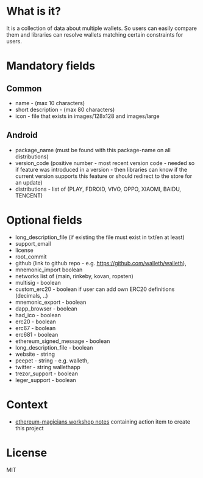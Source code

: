 # What is it?

It is a collection of data about multiple wallets. So users can easily compare them and libraries can resolve wallets matching certain constraints for users.

# Mandatory fields
## Common

 * name - (max 10 characters)
 * short description - (max 80 characters)
 * icon - file that exists in images/128x128 and images/large

## Android

 * package_name (must be found with this package-name on all distributions)
 * version_code (positive number - most recent version code - needed so if feature was introduced in a version - then libraries can know if the current version supports this feature or should redirect to the store for an update)
 * distributions - list of (PLAY, FDROID, VIVO, OPPO, XIAOMI, BAIDU, TENCENT)

# Optional fields

 * long_description_file (if existing the file must exist in txt/en at least)
 * support_email
 * license
 * root_commit
 * github (link to github repo - e.g. https://github.com/walleth/walleth),
 * mnemonic_import boolean
 * networks list of (main, rinkeby, kovan, ropsten)
 * multisig - boolean
 * custom_erc20 - boolean if user can add own ERC20 definitions (decimals, ..)
 * mnemonic_export - boolean
 * dapp_browser - boolean
 * had_ico - boolean
 * erc20 - boolean
 * erc67 - boolean
 * erc681 - boolean
 * ethereum_signed_message - boolean
 * long_description_file - boolean
 * website - string
 * peepet - string - e.g. walleth,
 * twitter - string wallethapp
 * trezor_support  - boolean
 * leger_support  - boolean
 
# Context

 * [ethereum-magicians workshop notes](https://ethereum-magicians.org/t/notes-fom-the-wallet-workshop-at-web3-ux-unconference-in-berlin/1292) containing action item to create this project

# License

MIT
